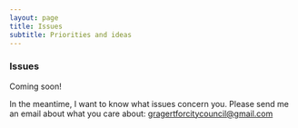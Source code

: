 ```yaml
---
layout: page
title: Issues
subtitle: Priorities and ideas
---
```


### Issues

Coming soon!

In the meantime, I want to know what issues concern you. 
Please send me an email about what you care about: <a href="mailto:gragertforcitycouncil@gmail.com">gragertforcitycouncil@gmail.com</a>